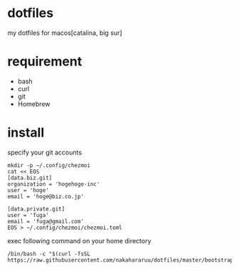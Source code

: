 # dotfiles
my dotfiles for macos[catalina, big sur]

# requirement
- bash
- curl
- git
- Homebrew

# install
specify your git accounts
```
mkdir -p ~/.config/chezmoi
cat << EOS
[data.biz.git]
organization = 'hogehoge-inc'
user = 'hoge'
email = 'hoge@biz.co.jp'

[data.private.git]
user = 'fuga'
email = 'fuga@gmail.com'
EOS > ~/.config/chezmoi/chezmoi.toml
```

exec following command on your home directory
```
/bin/bash -c "$(curl -fsSL https://raw.githubusercontent.com/nakahararuu/dotfiles/master/bootstrap.sh)"
```
